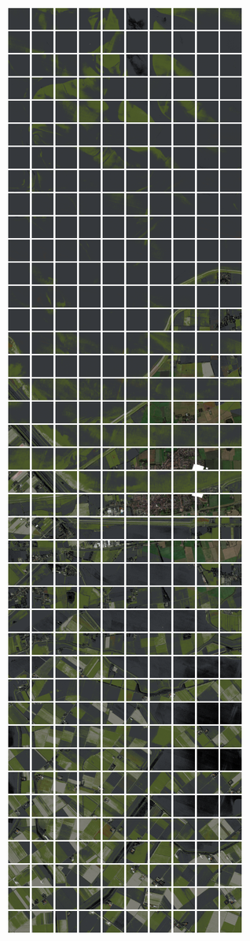 <html>
<div>
<img src="https://github.com/HakkaTjakka/NL_TILE_MAP/blob/main/18/622/-1066/r.6220.-10660.png" height="44" width="44">
<img src="https://github.com/HakkaTjakka/NL_TILE_MAP/blob/main/18/622/-1066/r.6221.-10660.png" height="44" width="44">
<img src="https://github.com/HakkaTjakka/NL_TILE_MAP/blob/main/18/622/-1066/r.6222.-10660.png" height="44" width="44">
<img src="https://github.com/HakkaTjakka/NL_TILE_MAP/blob/main/18/622/-1066/r.6223.-10660.png" height="44" width="44">
<img src="https://github.com/HakkaTjakka/NL_TILE_MAP/blob/main/18/622/-1066/r.6224.-10660.png" height="44" width="44">
<img src="https://github.com/HakkaTjakka/NL_TILE_MAP/blob/main/18/622/-1066/r.6225.-10660.png" height="44" width="44">
<img src="https://github.com/HakkaTjakka/NL_TILE_MAP/blob/main/18/622/-1066/r.6226.-10660.png" height="44" width="44">
<img src="https://github.com/HakkaTjakka/NL_TILE_MAP/blob/main/18/622/-1066/r.6227.-10660.png" height="44" width="44">
<img src="https://github.com/HakkaTjakka/NL_TILE_MAP/blob/main/18/622/-1066/r.6228.-10660.png" height="44" width="44">
<img src="https://github.com/HakkaTjakka/NL_TILE_MAP/blob/main/18/622/-1066/r.6229.-10660.png" height="44" width="44">
<img src="https://github.com/HakkaTjakka/NL_TILE_MAP/blob/main/18/623/-1066/r.6230.-10660.png" height="44" width="44">
<img src="https://github.com/HakkaTjakka/NL_TILE_MAP/blob/main/18/623/-1066/r.6231.-10660.png" height="44" width="44">
<img src="https://github.com/HakkaTjakka/NL_TILE_MAP/blob/main/18/623/-1066/r.6232.-10660.png" height="44" width="44">
<img src="https://github.com/HakkaTjakka/NL_TILE_MAP/blob/main/18/623/-1066/r.6233.-10660.png" height="44" width="44">
<img src="https://github.com/HakkaTjakka/NL_TILE_MAP/blob/main/18/623/-1066/r.6234.-10660.png" height="44" width="44">
<img src="https://github.com/HakkaTjakka/NL_TILE_MAP/blob/main/18/623/-1066/r.6235.-10660.png" height="44" width="44">
<img src="https://github.com/HakkaTjakka/NL_TILE_MAP/blob/main/18/623/-1066/r.6236.-10660.png" height="44" width="44">
<img src="https://github.com/HakkaTjakka/NL_TILE_MAP/blob/main/18/623/-1066/r.6237.-10660.png" height="44" width="44">
<img src="https://github.com/HakkaTjakka/NL_TILE_MAP/blob/main/18/623/-1066/r.6238.-10660.png" height="44" width="44">
<img src="https://github.com/HakkaTjakka/NL_TILE_MAP/blob/main/18/623/-1066/r.6239.-10660.png" height="44" width="44">
<br>
<img src="https://github.com/HakkaTjakka/NL_TILE_MAP/blob/main/18/622/-1066/r.6220.-10659.png" height="44" width="44">
<img src="https://github.com/HakkaTjakka/NL_TILE_MAP/blob/main/18/622/-1066/r.6221.-10659.png" height="44" width="44">
<img src="https://github.com/HakkaTjakka/NL_TILE_MAP/blob/main/18/622/-1066/r.6222.-10659.png" height="44" width="44">
<img src="https://github.com/HakkaTjakka/NL_TILE_MAP/blob/main/18/622/-1066/r.6223.-10659.png" height="44" width="44">
<img src="https://github.com/HakkaTjakka/NL_TILE_MAP/blob/main/18/622/-1066/r.6224.-10659.png" height="44" width="44">
<img src="https://github.com/HakkaTjakka/NL_TILE_MAP/blob/main/18/622/-1066/r.6225.-10659.png" height="44" width="44">
<img src="https://github.com/HakkaTjakka/NL_TILE_MAP/blob/main/18/622/-1066/r.6226.-10659.png" height="44" width="44">
<img src="https://github.com/HakkaTjakka/NL_TILE_MAP/blob/main/18/622/-1066/r.6227.-10659.png" height="44" width="44">
<img src="https://github.com/HakkaTjakka/NL_TILE_MAP/blob/main/18/622/-1066/r.6228.-10659.png" height="44" width="44">
<img src="https://github.com/HakkaTjakka/NL_TILE_MAP/blob/main/18/622/-1066/r.6229.-10659.png" height="44" width="44">
<img src="https://github.com/HakkaTjakka/NL_TILE_MAP/blob/main/18/623/-1066/r.6230.-10659.png" height="44" width="44">
<img src="https://github.com/HakkaTjakka/NL_TILE_MAP/blob/main/18/623/-1066/r.6231.-10659.png" height="44" width="44">
<img src="https://github.com/HakkaTjakka/NL_TILE_MAP/blob/main/18/623/-1066/r.6232.-10659.png" height="44" width="44">
<img src="https://github.com/HakkaTjakka/NL_TILE_MAP/blob/main/18/623/-1066/r.6233.-10659.png" height="44" width="44">
<img src="https://github.com/HakkaTjakka/NL_TILE_MAP/blob/main/18/623/-1066/r.6234.-10659.png" height="44" width="44">
<img src="https://github.com/HakkaTjakka/NL_TILE_MAP/blob/main/18/623/-1066/r.6235.-10659.png" height="44" width="44">
<img src="https://github.com/HakkaTjakka/NL_TILE_MAP/blob/main/18/623/-1066/r.6236.-10659.png" height="44" width="44">
<img src="https://github.com/HakkaTjakka/NL_TILE_MAP/blob/main/18/623/-1066/r.6237.-10659.png" height="44" width="44">
<img src="https://github.com/HakkaTjakka/NL_TILE_MAP/blob/main/18/623/-1066/r.6238.-10659.png" height="44" width="44">
<img src="https://github.com/HakkaTjakka/NL_TILE_MAP/blob/main/18/623/-1066/r.6239.-10659.png" height="44" width="44">
<br>
<img src="https://github.com/HakkaTjakka/NL_TILE_MAP/blob/main/18/622/-1066/r.6220.-10658.png" height="44" width="44">
<img src="https://github.com/HakkaTjakka/NL_TILE_MAP/blob/main/18/622/-1066/r.6221.-10658.png" height="44" width="44">
<img src="https://github.com/HakkaTjakka/NL_TILE_MAP/blob/main/18/622/-1066/r.6222.-10658.png" height="44" width="44">
<img src="https://github.com/HakkaTjakka/NL_TILE_MAP/blob/main/18/622/-1066/r.6223.-10658.png" height="44" width="44">
<img src="https://github.com/HakkaTjakka/NL_TILE_MAP/blob/main/18/622/-1066/r.6224.-10658.png" height="44" width="44">
<img src="https://github.com/HakkaTjakka/NL_TILE_MAP/blob/main/18/622/-1066/r.6225.-10658.png" height="44" width="44">
<img src="https://github.com/HakkaTjakka/NL_TILE_MAP/blob/main/18/622/-1066/r.6226.-10658.png" height="44" width="44">
<img src="https://github.com/HakkaTjakka/NL_TILE_MAP/blob/main/18/622/-1066/r.6227.-10658.png" height="44" width="44">
<img src="https://github.com/HakkaTjakka/NL_TILE_MAP/blob/main/18/622/-1066/r.6228.-10658.png" height="44" width="44">
<img src="https://github.com/HakkaTjakka/NL_TILE_MAP/blob/main/18/622/-1066/r.6229.-10658.png" height="44" width="44">
<img src="https://github.com/HakkaTjakka/NL_TILE_MAP/blob/main/18/623/-1066/r.6230.-10658.png" height="44" width="44">
<img src="https://github.com/HakkaTjakka/NL_TILE_MAP/blob/main/18/623/-1066/r.6231.-10658.png" height="44" width="44">
<img src="https://github.com/HakkaTjakka/NL_TILE_MAP/blob/main/18/623/-1066/r.6232.-10658.png" height="44" width="44">
<img src="https://github.com/HakkaTjakka/NL_TILE_MAP/blob/main/18/623/-1066/r.6233.-10658.png" height="44" width="44">
<img src="https://github.com/HakkaTjakka/NL_TILE_MAP/blob/main/18/623/-1066/r.6234.-10658.png" height="44" width="44">
<img src="https://github.com/HakkaTjakka/NL_TILE_MAP/blob/main/18/623/-1066/r.6235.-10658.png" height="44" width="44">
<img src="https://github.com/HakkaTjakka/NL_TILE_MAP/blob/main/18/623/-1066/r.6236.-10658.png" height="44" width="44">
<img src="https://github.com/HakkaTjakka/NL_TILE_MAP/blob/main/18/623/-1066/r.6237.-10658.png" height="44" width="44">
<img src="https://github.com/HakkaTjakka/NL_TILE_MAP/blob/main/18/623/-1066/r.6238.-10658.png" height="44" width="44">
<img src="https://github.com/HakkaTjakka/NL_TILE_MAP/blob/main/18/623/-1066/r.6239.-10658.png" height="44" width="44">
<br>
<img src="https://github.com/HakkaTjakka/NL_TILE_MAP/blob/main/18/622/-1066/r.6220.-10657.png" height="44" width="44">
<img src="https://github.com/HakkaTjakka/NL_TILE_MAP/blob/main/18/622/-1066/r.6221.-10657.png" height="44" width="44">
<img src="https://github.com/HakkaTjakka/NL_TILE_MAP/blob/main/18/622/-1066/r.6222.-10657.png" height="44" width="44">
<img src="https://github.com/HakkaTjakka/NL_TILE_MAP/blob/main/18/622/-1066/r.6223.-10657.png" height="44" width="44">
<img src="https://github.com/HakkaTjakka/NL_TILE_MAP/blob/main/18/622/-1066/r.6224.-10657.png" height="44" width="44">
<img src="https://github.com/HakkaTjakka/NL_TILE_MAP/blob/main/18/622/-1066/r.6225.-10657.png" height="44" width="44">
<img src="https://github.com/HakkaTjakka/NL_TILE_MAP/blob/main/18/622/-1066/r.6226.-10657.png" height="44" width="44">
<img src="https://github.com/HakkaTjakka/NL_TILE_MAP/blob/main/18/622/-1066/r.6227.-10657.png" height="44" width="44">
<img src="https://github.com/HakkaTjakka/NL_TILE_MAP/blob/main/18/622/-1066/r.6228.-10657.png" height="44" width="44">
<img src="https://github.com/HakkaTjakka/NL_TILE_MAP/blob/main/18/622/-1066/r.6229.-10657.png" height="44" width="44">
<img src="https://github.com/HakkaTjakka/NL_TILE_MAP/blob/main/18/623/-1066/r.6230.-10657.png" height="44" width="44">
<img src="https://github.com/HakkaTjakka/NL_TILE_MAP/blob/main/18/623/-1066/r.6231.-10657.png" height="44" width="44">
<img src="https://github.com/HakkaTjakka/NL_TILE_MAP/blob/main/18/623/-1066/r.6232.-10657.png" height="44" width="44">
<img src="https://github.com/HakkaTjakka/NL_TILE_MAP/blob/main/18/623/-1066/r.6233.-10657.png" height="44" width="44">
<img src="https://github.com/HakkaTjakka/NL_TILE_MAP/blob/main/18/623/-1066/r.6234.-10657.png" height="44" width="44">
<img src="https://github.com/HakkaTjakka/NL_TILE_MAP/blob/main/18/623/-1066/r.6235.-10657.png" height="44" width="44">
<img src="https://github.com/HakkaTjakka/NL_TILE_MAP/blob/main/18/623/-1066/r.6236.-10657.png" height="44" width="44">
<img src="https://github.com/HakkaTjakka/NL_TILE_MAP/blob/main/18/623/-1066/r.6237.-10657.png" height="44" width="44">
<img src="https://github.com/HakkaTjakka/NL_TILE_MAP/blob/main/18/623/-1066/r.6238.-10657.png" height="44" width="44">
<img src="https://github.com/HakkaTjakka/NL_TILE_MAP/blob/main/18/623/-1066/r.6239.-10657.png" height="44" width="44">
<br>
<img src="https://github.com/HakkaTjakka/NL_TILE_MAP/blob/main/18/622/-1066/r.6220.-10656.png" height="44" width="44">
<img src="https://github.com/HakkaTjakka/NL_TILE_MAP/blob/main/18/622/-1066/r.6221.-10656.png" height="44" width="44">
<img src="https://github.com/HakkaTjakka/NL_TILE_MAP/blob/main/18/622/-1066/r.6222.-10656.png" height="44" width="44">
<img src="https://github.com/HakkaTjakka/NL_TILE_MAP/blob/main/18/622/-1066/r.6223.-10656.png" height="44" width="44">
<img src="https://github.com/HakkaTjakka/NL_TILE_MAP/blob/main/18/622/-1066/r.6224.-10656.png" height="44" width="44">
<img src="https://github.com/HakkaTjakka/NL_TILE_MAP/blob/main/18/622/-1066/r.6225.-10656.png" height="44" width="44">
<img src="https://github.com/HakkaTjakka/NL_TILE_MAP/blob/main/18/622/-1066/r.6226.-10656.png" height="44" width="44">
<img src="https://github.com/HakkaTjakka/NL_TILE_MAP/blob/main/18/622/-1066/r.6227.-10656.png" height="44" width="44">
<img src="https://github.com/HakkaTjakka/NL_TILE_MAP/blob/main/18/622/-1066/r.6228.-10656.png" height="44" width="44">
<img src="https://github.com/HakkaTjakka/NL_TILE_MAP/blob/main/18/622/-1066/r.6229.-10656.png" height="44" width="44">
<img src="https://github.com/HakkaTjakka/NL_TILE_MAP/blob/main/18/623/-1066/r.6230.-10656.png" height="44" width="44">
<img src="https://github.com/HakkaTjakka/NL_TILE_MAP/blob/main/18/623/-1066/r.6231.-10656.png" height="44" width="44">
<img src="https://github.com/HakkaTjakka/NL_TILE_MAP/blob/main/18/623/-1066/r.6232.-10656.png" height="44" width="44">
<img src="https://github.com/HakkaTjakka/NL_TILE_MAP/blob/main/18/623/-1066/r.6233.-10656.png" height="44" width="44">
<img src="https://github.com/HakkaTjakka/NL_TILE_MAP/blob/main/18/623/-1066/r.6234.-10656.png" height="44" width="44">
<img src="https://github.com/HakkaTjakka/NL_TILE_MAP/blob/main/18/623/-1066/r.6235.-10656.png" height="44" width="44">
<img src="https://github.com/HakkaTjakka/NL_TILE_MAP/blob/main/18/623/-1066/r.6236.-10656.png" height="44" width="44">
<img src="https://github.com/HakkaTjakka/NL_TILE_MAP/blob/main/18/623/-1066/r.6237.-10656.png" height="44" width="44">
<img src="https://github.com/HakkaTjakka/NL_TILE_MAP/blob/main/18/623/-1066/r.6238.-10656.png" height="44" width="44">
<img src="https://github.com/HakkaTjakka/NL_TILE_MAP/blob/main/18/623/-1066/r.6239.-10656.png" height="44" width="44">
<br>
<img src="https://github.com/HakkaTjakka/NL_TILE_MAP/blob/main/18/622/-1066/r.6220.-10655.png" height="44" width="44">
<img src="https://github.com/HakkaTjakka/NL_TILE_MAP/blob/main/18/622/-1066/r.6221.-10655.png" height="44" width="44">
<img src="https://github.com/HakkaTjakka/NL_TILE_MAP/blob/main/18/622/-1066/r.6222.-10655.png" height="44" width="44">
<img src="https://github.com/HakkaTjakka/NL_TILE_MAP/blob/main/18/622/-1066/r.6223.-10655.png" height="44" width="44">
<img src="https://github.com/HakkaTjakka/NL_TILE_MAP/blob/main/18/622/-1066/r.6224.-10655.png" height="44" width="44">
<img src="https://github.com/HakkaTjakka/NL_TILE_MAP/blob/main/18/622/-1066/r.6225.-10655.png" height="44" width="44">
<img src="https://github.com/HakkaTjakka/NL_TILE_MAP/blob/main/18/622/-1066/r.6226.-10655.png" height="44" width="44">
<img src="https://github.com/HakkaTjakka/NL_TILE_MAP/blob/main/18/622/-1066/r.6227.-10655.png" height="44" width="44">
<img src="https://github.com/HakkaTjakka/NL_TILE_MAP/blob/main/18/622/-1066/r.6228.-10655.png" height="44" width="44">
<img src="https://github.com/HakkaTjakka/NL_TILE_MAP/blob/main/18/622/-1066/r.6229.-10655.png" height="44" width="44">
<img src="https://github.com/HakkaTjakka/NL_TILE_MAP/blob/main/18/623/-1066/r.6230.-10655.png" height="44" width="44">
<img src="https://github.com/HakkaTjakka/NL_TILE_MAP/blob/main/18/623/-1066/r.6231.-10655.png" height="44" width="44">
<img src="https://github.com/HakkaTjakka/NL_TILE_MAP/blob/main/18/623/-1066/r.6232.-10655.png" height="44" width="44">
<img src="https://github.com/HakkaTjakka/NL_TILE_MAP/blob/main/18/623/-1066/r.6233.-10655.png" height="44" width="44">
<img src="https://github.com/HakkaTjakka/NL_TILE_MAP/blob/main/18/623/-1066/r.6234.-10655.png" height="44" width="44">
<img src="https://github.com/HakkaTjakka/NL_TILE_MAP/blob/main/18/623/-1066/r.6235.-10655.png" height="44" width="44">
<img src="https://github.com/HakkaTjakka/NL_TILE_MAP/blob/main/18/623/-1066/r.6236.-10655.png" height="44" width="44">
<img src="https://github.com/HakkaTjakka/NL_TILE_MAP/blob/main/18/623/-1066/r.6237.-10655.png" height="44" width="44">
<img src="https://github.com/HakkaTjakka/NL_TILE_MAP/blob/main/18/623/-1066/r.6238.-10655.png" height="44" width="44">
<img src="https://github.com/HakkaTjakka/NL_TILE_MAP/blob/main/18/623/-1066/r.6239.-10655.png" height="44" width="44">
<br>
<img src="https://github.com/HakkaTjakka/NL_TILE_MAP/blob/main/18/622/-1066/r.6220.-10654.png" height="44" width="44">
<img src="https://github.com/HakkaTjakka/NL_TILE_MAP/blob/main/18/622/-1066/r.6221.-10654.png" height="44" width="44">
<img src="https://github.com/HakkaTjakka/NL_TILE_MAP/blob/main/18/622/-1066/r.6222.-10654.png" height="44" width="44">
<img src="https://github.com/HakkaTjakka/NL_TILE_MAP/blob/main/18/622/-1066/r.6223.-10654.png" height="44" width="44">
<img src="https://github.com/HakkaTjakka/NL_TILE_MAP/blob/main/18/622/-1066/r.6224.-10654.png" height="44" width="44">
<img src="https://github.com/HakkaTjakka/NL_TILE_MAP/blob/main/18/622/-1066/r.6225.-10654.png" height="44" width="44">
<img src="https://github.com/HakkaTjakka/NL_TILE_MAP/blob/main/18/622/-1066/r.6226.-10654.png" height="44" width="44">
<img src="https://github.com/HakkaTjakka/NL_TILE_MAP/blob/main/18/622/-1066/r.6227.-10654.png" height="44" width="44">
<img src="https://github.com/HakkaTjakka/NL_TILE_MAP/blob/main/18/622/-1066/r.6228.-10654.png" height="44" width="44">
<img src="https://github.com/HakkaTjakka/NL_TILE_MAP/blob/main/18/622/-1066/r.6229.-10654.png" height="44" width="44">
<img src="https://github.com/HakkaTjakka/NL_TILE_MAP/blob/main/18/623/-1066/r.6230.-10654.png" height="44" width="44">
<img src="https://github.com/HakkaTjakka/NL_TILE_MAP/blob/main/18/623/-1066/r.6231.-10654.png" height="44" width="44">
<img src="https://github.com/HakkaTjakka/NL_TILE_MAP/blob/main/18/623/-1066/r.6232.-10654.png" height="44" width="44">
<img src="https://github.com/HakkaTjakka/NL_TILE_MAP/blob/main/18/623/-1066/r.6233.-10654.png" height="44" width="44">
<img src="https://github.com/HakkaTjakka/NL_TILE_MAP/blob/main/18/623/-1066/r.6234.-10654.png" height="44" width="44">
<img src="https://github.com/HakkaTjakka/NL_TILE_MAP/blob/main/18/623/-1066/r.6235.-10654.png" height="44" width="44">
<img src="https://github.com/HakkaTjakka/NL_TILE_MAP/blob/main/18/623/-1066/r.6236.-10654.png" height="44" width="44">
<img src="https://github.com/HakkaTjakka/NL_TILE_MAP/blob/main/18/623/-1066/r.6237.-10654.png" height="44" width="44">
<img src="https://github.com/HakkaTjakka/NL_TILE_MAP/blob/main/18/623/-1066/r.6238.-10654.png" height="44" width="44">
<img src="https://github.com/HakkaTjakka/NL_TILE_MAP/blob/main/18/623/-1066/r.6239.-10654.png" height="44" width="44">
<br>
<img src="https://github.com/HakkaTjakka/NL_TILE_MAP/blob/main/18/622/-1066/r.6220.-10653.png" height="44" width="44">
<img src="https://github.com/HakkaTjakka/NL_TILE_MAP/blob/main/18/622/-1066/r.6221.-10653.png" height="44" width="44">
<img src="https://github.com/HakkaTjakka/NL_TILE_MAP/blob/main/18/622/-1066/r.6222.-10653.png" height="44" width="44">
<img src="https://github.com/HakkaTjakka/NL_TILE_MAP/blob/main/18/622/-1066/r.6223.-10653.png" height="44" width="44">
<img src="https://github.com/HakkaTjakka/NL_TILE_MAP/blob/main/18/622/-1066/r.6224.-10653.png" height="44" width="44">
<img src="https://github.com/HakkaTjakka/NL_TILE_MAP/blob/main/18/622/-1066/r.6225.-10653.png" height="44" width="44">
<img src="https://github.com/HakkaTjakka/NL_TILE_MAP/blob/main/18/622/-1066/r.6226.-10653.png" height="44" width="44">
<img src="https://github.com/HakkaTjakka/NL_TILE_MAP/blob/main/18/622/-1066/r.6227.-10653.png" height="44" width="44">
<img src="https://github.com/HakkaTjakka/NL_TILE_MAP/blob/main/18/622/-1066/r.6228.-10653.png" height="44" width="44">
<img src="https://github.com/HakkaTjakka/NL_TILE_MAP/blob/main/18/622/-1066/r.6229.-10653.png" height="44" width="44">
<img src="https://github.com/HakkaTjakka/NL_TILE_MAP/blob/main/18/623/-1066/r.6230.-10653.png" height="44" width="44">
<img src="https://github.com/HakkaTjakka/NL_TILE_MAP/blob/main/18/623/-1066/r.6231.-10653.png" height="44" width="44">
<img src="https://github.com/HakkaTjakka/NL_TILE_MAP/blob/main/18/623/-1066/r.6232.-10653.png" height="44" width="44">
<img src="https://github.com/HakkaTjakka/NL_TILE_MAP/blob/main/18/623/-1066/r.6233.-10653.png" height="44" width="44">
<img src="https://github.com/HakkaTjakka/NL_TILE_MAP/blob/main/18/623/-1066/r.6234.-10653.png" height="44" width="44">
<img src="https://github.com/HakkaTjakka/NL_TILE_MAP/blob/main/18/623/-1066/r.6235.-10653.png" height="44" width="44">
<img src="https://github.com/HakkaTjakka/NL_TILE_MAP/blob/main/18/623/-1066/r.6236.-10653.png" height="44" width="44">
<img src="https://github.com/HakkaTjakka/NL_TILE_MAP/blob/main/18/623/-1066/r.6237.-10653.png" height="44" width="44">
<img src="https://github.com/HakkaTjakka/NL_TILE_MAP/blob/main/18/623/-1066/r.6238.-10653.png" height="44" width="44">
<img src="https://github.com/HakkaTjakka/NL_TILE_MAP/blob/main/18/623/-1066/r.6239.-10653.png" height="44" width="44">
<br>
<img src="https://github.com/HakkaTjakka/NL_TILE_MAP/blob/main/18/622/-1066/r.6220.-10652.png" height="44" width="44">
<img src="https://github.com/HakkaTjakka/NL_TILE_MAP/blob/main/18/622/-1066/r.6221.-10652.png" height="44" width="44">
<img src="https://github.com/HakkaTjakka/NL_TILE_MAP/blob/main/18/622/-1066/r.6222.-10652.png" height="44" width="44">
<img src="https://github.com/HakkaTjakka/NL_TILE_MAP/blob/main/18/622/-1066/r.6223.-10652.png" height="44" width="44">
<img src="https://github.com/HakkaTjakka/NL_TILE_MAP/blob/main/18/622/-1066/r.6224.-10652.png" height="44" width="44">
<img src="https://github.com/HakkaTjakka/NL_TILE_MAP/blob/main/18/622/-1066/r.6225.-10652.png" height="44" width="44">
<img src="https://github.com/HakkaTjakka/NL_TILE_MAP/blob/main/18/622/-1066/r.6226.-10652.png" height="44" width="44">
<img src="https://github.com/HakkaTjakka/NL_TILE_MAP/blob/main/18/622/-1066/r.6227.-10652.png" height="44" width="44">
<img src="https://github.com/HakkaTjakka/NL_TILE_MAP/blob/main/18/622/-1066/r.6228.-10652.png" height="44" width="44">
<img src="https://github.com/HakkaTjakka/NL_TILE_MAP/blob/main/18/622/-1066/r.6229.-10652.png" height="44" width="44">
<img src="https://github.com/HakkaTjakka/NL_TILE_MAP/blob/main/18/623/-1066/r.6230.-10652.png" height="44" width="44">
<img src="https://github.com/HakkaTjakka/NL_TILE_MAP/blob/main/18/623/-1066/r.6231.-10652.png" height="44" width="44">
<img src="https://github.com/HakkaTjakka/NL_TILE_MAP/blob/main/18/623/-1066/r.6232.-10652.png" height="44" width="44">
<img src="https://github.com/HakkaTjakka/NL_TILE_MAP/blob/main/18/623/-1066/r.6233.-10652.png" height="44" width="44">
<img src="https://github.com/HakkaTjakka/NL_TILE_MAP/blob/main/18/623/-1066/r.6234.-10652.png" height="44" width="44">
<img src="https://github.com/HakkaTjakka/NL_TILE_MAP/blob/main/18/623/-1066/r.6235.-10652.png" height="44" width="44">
<img src="https://github.com/HakkaTjakka/NL_TILE_MAP/blob/main/18/623/-1066/r.6236.-10652.png" height="44" width="44">
<img src="https://github.com/HakkaTjakka/NL_TILE_MAP/blob/main/18/623/-1066/r.6237.-10652.png" height="44" width="44">
<img src="https://github.com/HakkaTjakka/NL_TILE_MAP/blob/main/18/623/-1066/r.6238.-10652.png" height="44" width="44">
<img src="https://github.com/HakkaTjakka/NL_TILE_MAP/blob/main/18/623/-1066/r.6239.-10652.png" height="44" width="44">
<br>
<img src="https://github.com/HakkaTjakka/NL_TILE_MAP/blob/main/18/622/-1066/r.6220.-10651.png" height="44" width="44">
<img src="https://github.com/HakkaTjakka/NL_TILE_MAP/blob/main/18/622/-1066/r.6221.-10651.png" height="44" width="44">
<img src="https://github.com/HakkaTjakka/NL_TILE_MAP/blob/main/18/622/-1066/r.6222.-10651.png" height="44" width="44">
<img src="https://github.com/HakkaTjakka/NL_TILE_MAP/blob/main/18/622/-1066/r.6223.-10651.png" height="44" width="44">
<img src="https://github.com/HakkaTjakka/NL_TILE_MAP/blob/main/18/622/-1066/r.6224.-10651.png" height="44" width="44">
<img src="https://github.com/HakkaTjakka/NL_TILE_MAP/blob/main/18/622/-1066/r.6225.-10651.png" height="44" width="44">
<img src="https://github.com/HakkaTjakka/NL_TILE_MAP/blob/main/18/622/-1066/r.6226.-10651.png" height="44" width="44">
<img src="https://github.com/HakkaTjakka/NL_TILE_MAP/blob/main/18/622/-1066/r.6227.-10651.png" height="44" width="44">
<img src="https://github.com/HakkaTjakka/NL_TILE_MAP/blob/main/18/622/-1066/r.6228.-10651.png" height="44" width="44">
<img src="https://github.com/HakkaTjakka/NL_TILE_MAP/blob/main/18/622/-1066/r.6229.-10651.png" height="44" width="44">
<img src="https://github.com/HakkaTjakka/NL_TILE_MAP/blob/main/18/623/-1066/r.6230.-10651.png" height="44" width="44">
<img src="https://github.com/HakkaTjakka/NL_TILE_MAP/blob/main/18/623/-1066/r.6231.-10651.png" height="44" width="44">
<img src="https://github.com/HakkaTjakka/NL_TILE_MAP/blob/main/18/623/-1066/r.6232.-10651.png" height="44" width="44">
<img src="https://github.com/HakkaTjakka/NL_TILE_MAP/blob/main/18/623/-1066/r.6233.-10651.png" height="44" width="44">
<img src="https://github.com/HakkaTjakka/NL_TILE_MAP/blob/main/18/623/-1066/r.6234.-10651.png" height="44" width="44">
<img src="https://github.com/HakkaTjakka/NL_TILE_MAP/blob/main/18/623/-1066/r.6235.-10651.png" height="44" width="44">
<img src="https://github.com/HakkaTjakka/NL_TILE_MAP/blob/main/18/623/-1066/r.6236.-10651.png" height="44" width="44">
<img src="https://github.com/HakkaTjakka/NL_TILE_MAP/blob/main/18/623/-1066/r.6237.-10651.png" height="44" width="44">
<img src="https://github.com/HakkaTjakka/NL_TILE_MAP/blob/main/18/623/-1066/r.6238.-10651.png" height="44" width="44">
<img src="https://github.com/HakkaTjakka/NL_TILE_MAP/blob/main/18/623/-1066/r.6239.-10651.png" height="44" width="44">
<br>
<img src="https://github.com/HakkaTjakka/NL_TILE_MAP/blob/main/18/622/-1065/r.6220.-10650.png" height="44" width="44">
<img src="https://github.com/HakkaTjakka/NL_TILE_MAP/blob/main/18/622/-1065/r.6221.-10650.png" height="44" width="44">
<img src="https://github.com/HakkaTjakka/NL_TILE_MAP/blob/main/18/622/-1065/r.6222.-10650.png" height="44" width="44">
<img src="https://github.com/HakkaTjakka/NL_TILE_MAP/blob/main/18/622/-1065/r.6223.-10650.png" height="44" width="44">
<img src="https://github.com/HakkaTjakka/NL_TILE_MAP/blob/main/18/622/-1065/r.6224.-10650.png" height="44" width="44">
<img src="https://github.com/HakkaTjakka/NL_TILE_MAP/blob/main/18/622/-1065/r.6225.-10650.png" height="44" width="44">
<img src="https://github.com/HakkaTjakka/NL_TILE_MAP/blob/main/18/622/-1065/r.6226.-10650.png" height="44" width="44">
<img src="https://github.com/HakkaTjakka/NL_TILE_MAP/blob/main/18/622/-1065/r.6227.-10650.png" height="44" width="44">
<img src="https://github.com/HakkaTjakka/NL_TILE_MAP/blob/main/18/622/-1065/r.6228.-10650.png" height="44" width="44">
<img src="https://github.com/HakkaTjakka/NL_TILE_MAP/blob/main/18/622/-1065/r.6229.-10650.png" height="44" width="44">
<img src="https://github.com/HakkaTjakka/NL_TILE_MAP/blob/main/18/623/-1065/r.6230.-10650.png" height="44" width="44">
<img src="https://github.com/HakkaTjakka/NL_TILE_MAP/blob/main/18/623/-1065/r.6231.-10650.png" height="44" width="44">
<img src="https://github.com/HakkaTjakka/NL_TILE_MAP/blob/main/18/623/-1065/r.6232.-10650.png" height="44" width="44">
<img src="https://github.com/HakkaTjakka/NL_TILE_MAP/blob/main/18/623/-1065/r.6233.-10650.png" height="44" width="44">
<img src="https://github.com/HakkaTjakka/NL_TILE_MAP/blob/main/18/623/-1065/r.6234.-10650.png" height="44" width="44">
<img src="https://github.com/HakkaTjakka/NL_TILE_MAP/blob/main/18/623/-1065/r.6235.-10650.png" height="44" width="44">
<img src="https://github.com/HakkaTjakka/NL_TILE_MAP/blob/main/18/623/-1065/r.6236.-10650.png" height="44" width="44">
<img src="https://github.com/HakkaTjakka/NL_TILE_MAP/blob/main/18/623/-1065/r.6237.-10650.png" height="44" width="44">
<img src="https://github.com/HakkaTjakka/NL_TILE_MAP/blob/main/18/623/-1065/r.6238.-10650.png" height="44" width="44">
<img src="https://github.com/HakkaTjakka/NL_TILE_MAP/blob/main/18/623/-1065/r.6239.-10650.png" height="44" width="44">
<br>
<img src="https://github.com/HakkaTjakka/NL_TILE_MAP/blob/main/18/622/-1065/r.6220.-10649.png" height="44" width="44">
<img src="https://github.com/HakkaTjakka/NL_TILE_MAP/blob/main/18/622/-1065/r.6221.-10649.png" height="44" width="44">
<img src="https://github.com/HakkaTjakka/NL_TILE_MAP/blob/main/18/622/-1065/r.6222.-10649.png" height="44" width="44">
<img src="https://github.com/HakkaTjakka/NL_TILE_MAP/blob/main/18/622/-1065/r.6223.-10649.png" height="44" width="44">
<img src="https://github.com/HakkaTjakka/NL_TILE_MAP/blob/main/18/622/-1065/r.6224.-10649.png" height="44" width="44">
<img src="https://github.com/HakkaTjakka/NL_TILE_MAP/blob/main/18/622/-1065/r.6225.-10649.png" height="44" width="44">
<img src="https://github.com/HakkaTjakka/NL_TILE_MAP/blob/main/18/622/-1065/r.6226.-10649.png" height="44" width="44">
<img src="https://github.com/HakkaTjakka/NL_TILE_MAP/blob/main/18/622/-1065/r.6227.-10649.png" height="44" width="44">
<img src="https://github.com/HakkaTjakka/NL_TILE_MAP/blob/main/18/622/-1065/r.6228.-10649.png" height="44" width="44">
<img src="https://github.com/HakkaTjakka/NL_TILE_MAP/blob/main/18/622/-1065/r.6229.-10649.png" height="44" width="44">
<img src="https://github.com/HakkaTjakka/NL_TILE_MAP/blob/main/18/623/-1065/r.6230.-10649.png" height="44" width="44">
<img src="https://github.com/HakkaTjakka/NL_TILE_MAP/blob/main/18/623/-1065/r.6231.-10649.png" height="44" width="44">
<img src="https://github.com/HakkaTjakka/NL_TILE_MAP/blob/main/18/623/-1065/r.6232.-10649.png" height="44" width="44">
<img src="https://github.com/HakkaTjakka/NL_TILE_MAP/blob/main/18/623/-1065/r.6233.-10649.png" height="44" width="44">
<img src="https://github.com/HakkaTjakka/NL_TILE_MAP/blob/main/18/623/-1065/r.6234.-10649.png" height="44" width="44">
<img src="https://github.com/HakkaTjakka/NL_TILE_MAP/blob/main/18/623/-1065/r.6235.-10649.png" height="44" width="44">
<img src="https://github.com/HakkaTjakka/NL_TILE_MAP/blob/main/18/623/-1065/r.6236.-10649.png" height="44" width="44">
<img src="https://github.com/HakkaTjakka/NL_TILE_MAP/blob/main/18/623/-1065/r.6237.-10649.png" height="44" width="44">
<img src="https://github.com/HakkaTjakka/NL_TILE_MAP/blob/main/18/623/-1065/r.6238.-10649.png" height="44" width="44">
<img src="https://github.com/HakkaTjakka/NL_TILE_MAP/blob/main/18/623/-1065/r.6239.-10649.png" height="44" width="44">
<br>
<img src="https://github.com/HakkaTjakka/NL_TILE_MAP/blob/main/18/622/-1065/r.6220.-10648.png" height="44" width="44">
<img src="https://github.com/HakkaTjakka/NL_TILE_MAP/blob/main/18/622/-1065/r.6221.-10648.png" height="44" width="44">
<img src="https://github.com/HakkaTjakka/NL_TILE_MAP/blob/main/18/622/-1065/r.6222.-10648.png" height="44" width="44">
<img src="https://github.com/HakkaTjakka/NL_TILE_MAP/blob/main/18/622/-1065/r.6223.-10648.png" height="44" width="44">
<img src="https://github.com/HakkaTjakka/NL_TILE_MAP/blob/main/18/622/-1065/r.6224.-10648.png" height="44" width="44">
<img src="https://github.com/HakkaTjakka/NL_TILE_MAP/blob/main/18/622/-1065/r.6225.-10648.png" height="44" width="44">
<img src="https://github.com/HakkaTjakka/NL_TILE_MAP/blob/main/18/622/-1065/r.6226.-10648.png" height="44" width="44">
<img src="https://github.com/HakkaTjakka/NL_TILE_MAP/blob/main/18/622/-1065/r.6227.-10648.png" height="44" width="44">
<img src="https://github.com/HakkaTjakka/NL_TILE_MAP/blob/main/18/622/-1065/r.6228.-10648.png" height="44" width="44">
<img src="https://github.com/HakkaTjakka/NL_TILE_MAP/blob/main/18/622/-1065/r.6229.-10648.png" height="44" width="44">
<img src="https://github.com/HakkaTjakka/NL_TILE_MAP/blob/main/18/623/-1065/r.6230.-10648.png" height="44" width="44">
<img src="https://github.com/HakkaTjakka/NL_TILE_MAP/blob/main/18/623/-1065/r.6231.-10648.png" height="44" width="44">
<img src="https://github.com/HakkaTjakka/NL_TILE_MAP/blob/main/18/623/-1065/r.6232.-10648.png" height="44" width="44">
<img src="https://github.com/HakkaTjakka/NL_TILE_MAP/blob/main/18/623/-1065/r.6233.-10648.png" height="44" width="44">
<img src="https://github.com/HakkaTjakka/NL_TILE_MAP/blob/main/18/623/-1065/r.6234.-10648.png" height="44" width="44">
<img src="https://github.com/HakkaTjakka/NL_TILE_MAP/blob/main/18/623/-1065/r.6235.-10648.png" height="44" width="44">
<img src="https://github.com/HakkaTjakka/NL_TILE_MAP/blob/main/18/623/-1065/r.6236.-10648.png" height="44" width="44">
<img src="https://github.com/HakkaTjakka/NL_TILE_MAP/blob/main/18/623/-1065/r.6237.-10648.png" height="44" width="44">
<img src="https://github.com/HakkaTjakka/NL_TILE_MAP/blob/main/18/623/-1065/r.6238.-10648.png" height="44" width="44">
<img src="https://github.com/HakkaTjakka/NL_TILE_MAP/blob/main/18/623/-1065/r.6239.-10648.png" height="44" width="44">
<br>
<img src="https://github.com/HakkaTjakka/NL_TILE_MAP/blob/main/18/622/-1065/r.6220.-10647.png" height="44" width="44">
<img src="https://github.com/HakkaTjakka/NL_TILE_MAP/blob/main/18/622/-1065/r.6221.-10647.png" height="44" width="44">
<img src="https://github.com/HakkaTjakka/NL_TILE_MAP/blob/main/18/622/-1065/r.6222.-10647.png" height="44" width="44">
<img src="https://github.com/HakkaTjakka/NL_TILE_MAP/blob/main/18/622/-1065/r.6223.-10647.png" height="44" width="44">
<img src="https://github.com/HakkaTjakka/NL_TILE_MAP/blob/main/18/622/-1065/r.6224.-10647.png" height="44" width="44">
<img src="https://github.com/HakkaTjakka/NL_TILE_MAP/blob/main/18/622/-1065/r.6225.-10647.png" height="44" width="44">
<img src="https://github.com/HakkaTjakka/NL_TILE_MAP/blob/main/18/622/-1065/r.6226.-10647.png" height="44" width="44">
<img src="https://github.com/HakkaTjakka/NL_TILE_MAP/blob/main/18/622/-1065/r.6227.-10647.png" height="44" width="44">
<img src="https://github.com/HakkaTjakka/NL_TILE_MAP/blob/main/18/622/-1065/r.6228.-10647.png" height="44" width="44">
<img src="https://github.com/HakkaTjakka/NL_TILE_MAP/blob/main/18/622/-1065/r.6229.-10647.png" height="44" width="44">
<img src="https://github.com/HakkaTjakka/NL_TILE_MAP/blob/main/18/623/-1065/r.6230.-10647.png" height="44" width="44">
<img src="https://github.com/HakkaTjakka/NL_TILE_MAP/blob/main/18/623/-1065/r.6231.-10647.png" height="44" width="44">
<img src="https://github.com/HakkaTjakka/NL_TILE_MAP/blob/main/18/623/-1065/r.6232.-10647.png" height="44" width="44">
<img src="https://github.com/HakkaTjakka/NL_TILE_MAP/blob/main/18/623/-1065/r.6233.-10647.png" height="44" width="44">
<img src="https://github.com/HakkaTjakka/NL_TILE_MAP/blob/main/18/623/-1065/r.6234.-10647.png" height="44" width="44">
<img src="https://github.com/HakkaTjakka/NL_TILE_MAP/blob/main/18/623/-1065/r.6235.-10647.png" height="44" width="44">
<img src="https://github.com/HakkaTjakka/NL_TILE_MAP/blob/main/18/623/-1065/r.6236.-10647.png" height="44" width="44">
<img src="https://github.com/HakkaTjakka/NL_TILE_MAP/blob/main/18/623/-1065/r.6237.-10647.png" height="44" width="44">
<img src="https://github.com/HakkaTjakka/NL_TILE_MAP/blob/main/18/623/-1065/r.6238.-10647.png" height="44" width="44">
<img src="https://github.com/HakkaTjakka/NL_TILE_MAP/blob/main/18/623/-1065/r.6239.-10647.png" height="44" width="44">
<br>
<img src="https://github.com/HakkaTjakka/NL_TILE_MAP/blob/main/18/622/-1065/r.6220.-10646.png" height="44" width="44">
<img src="https://github.com/HakkaTjakka/NL_TILE_MAP/blob/main/18/622/-1065/r.6221.-10646.png" height="44" width="44">
<img src="https://github.com/HakkaTjakka/NL_TILE_MAP/blob/main/18/622/-1065/r.6222.-10646.png" height="44" width="44">
<img src="https://github.com/HakkaTjakka/NL_TILE_MAP/blob/main/18/622/-1065/r.6223.-10646.png" height="44" width="44">
<img src="https://github.com/HakkaTjakka/NL_TILE_MAP/blob/main/18/622/-1065/r.6224.-10646.png" height="44" width="44">
<img src="https://github.com/HakkaTjakka/NL_TILE_MAP/blob/main/18/622/-1065/r.6225.-10646.png" height="44" width="44">
<img src="https://github.com/HakkaTjakka/NL_TILE_MAP/blob/main/18/622/-1065/r.6226.-10646.png" height="44" width="44">
<img src="https://github.com/HakkaTjakka/NL_TILE_MAP/blob/main/18/622/-1065/r.6227.-10646.png" height="44" width="44">
<img src="https://github.com/HakkaTjakka/NL_TILE_MAP/blob/main/18/622/-1065/r.6228.-10646.png" height="44" width="44">
<img src="https://github.com/HakkaTjakka/NL_TILE_MAP/blob/main/18/622/-1065/r.6229.-10646.png" height="44" width="44">
<img src="https://github.com/HakkaTjakka/NL_TILE_MAP/blob/main/18/623/-1065/r.6230.-10646.png" height="44" width="44">
<img src="https://github.com/HakkaTjakka/NL_TILE_MAP/blob/main/18/623/-1065/r.6231.-10646.png" height="44" width="44">
<img src="https://github.com/HakkaTjakka/NL_TILE_MAP/blob/main/18/623/-1065/r.6232.-10646.png" height="44" width="44">
<img src="https://github.com/HakkaTjakka/NL_TILE_MAP/blob/main/18/623/-1065/r.6233.-10646.png" height="44" width="44">
<img src="https://github.com/HakkaTjakka/NL_TILE_MAP/blob/main/18/623/-1065/r.6234.-10646.png" height="44" width="44">
<img src="https://github.com/HakkaTjakka/NL_TILE_MAP/blob/main/18/623/-1065/r.6235.-10646.png" height="44" width="44">
<img src="https://github.com/HakkaTjakka/NL_TILE_MAP/blob/main/18/623/-1065/r.6236.-10646.png" height="44" width="44">
<img src="https://github.com/HakkaTjakka/NL_TILE_MAP/blob/main/18/623/-1065/r.6237.-10646.png" height="44" width="44">
<img src="https://github.com/HakkaTjakka/NL_TILE_MAP/blob/main/18/623/-1065/r.6238.-10646.png" height="44" width="44">
<img src="https://github.com/HakkaTjakka/NL_TILE_MAP/blob/main/18/623/-1065/r.6239.-10646.png" height="44" width="44">
<br>
<img src="https://github.com/HakkaTjakka/NL_TILE_MAP/blob/main/18/622/-1065/r.6220.-10645.png" height="44" width="44">
<img src="https://github.com/HakkaTjakka/NL_TILE_MAP/blob/main/18/622/-1065/r.6221.-10645.png" height="44" width="44">
<img src="https://github.com/HakkaTjakka/NL_TILE_MAP/blob/main/18/622/-1065/r.6222.-10645.png" height="44" width="44">
<img src="https://github.com/HakkaTjakka/NL_TILE_MAP/blob/main/18/622/-1065/r.6223.-10645.png" height="44" width="44">
<img src="https://github.com/HakkaTjakka/NL_TILE_MAP/blob/main/18/622/-1065/r.6224.-10645.png" height="44" width="44">
<img src="https://github.com/HakkaTjakka/NL_TILE_MAP/blob/main/18/622/-1065/r.6225.-10645.png" height="44" width="44">
<img src="https://github.com/HakkaTjakka/NL_TILE_MAP/blob/main/18/622/-1065/r.6226.-10645.png" height="44" width="44">
<img src="https://github.com/HakkaTjakka/NL_TILE_MAP/blob/main/18/622/-1065/r.6227.-10645.png" height="44" width="44">
<img src="https://github.com/HakkaTjakka/NL_TILE_MAP/blob/main/18/622/-1065/r.6228.-10645.png" height="44" width="44">
<img src="https://github.com/HakkaTjakka/NL_TILE_MAP/blob/main/18/622/-1065/r.6229.-10645.png" height="44" width="44">
<img src="https://github.com/HakkaTjakka/NL_TILE_MAP/blob/main/18/623/-1065/r.6230.-10645.png" height="44" width="44">
<img src="https://github.com/HakkaTjakka/NL_TILE_MAP/blob/main/18/623/-1065/r.6231.-10645.png" height="44" width="44">
<img src="https://github.com/HakkaTjakka/NL_TILE_MAP/blob/main/18/623/-1065/r.6232.-10645.png" height="44" width="44">
<img src="https://github.com/HakkaTjakka/NL_TILE_MAP/blob/main/18/623/-1065/r.6233.-10645.png" height="44" width="44">
<img src="https://github.com/HakkaTjakka/NL_TILE_MAP/blob/main/18/623/-1065/r.6234.-10645.png" height="44" width="44">
<img src="https://github.com/HakkaTjakka/NL_TILE_MAP/blob/main/18/623/-1065/r.6235.-10645.png" height="44" width="44">
<img src="https://github.com/HakkaTjakka/NL_TILE_MAP/blob/main/18/623/-1065/r.6236.-10645.png" height="44" width="44">
<img src="https://github.com/HakkaTjakka/NL_TILE_MAP/blob/main/18/623/-1065/r.6237.-10645.png" height="44" width="44">
<img src="https://github.com/HakkaTjakka/NL_TILE_MAP/blob/main/18/623/-1065/r.6238.-10645.png" height="44" width="44">
<img src="https://github.com/HakkaTjakka/NL_TILE_MAP/blob/main/18/623/-1065/r.6239.-10645.png" height="44" width="44">
<br>
<img src="https://github.com/HakkaTjakka/NL_TILE_MAP/blob/main/18/622/-1065/r.6220.-10644.png" height="44" width="44">
<img src="https://github.com/HakkaTjakka/NL_TILE_MAP/blob/main/18/622/-1065/r.6221.-10644.png" height="44" width="44">
<img src="https://github.com/HakkaTjakka/NL_TILE_MAP/blob/main/18/622/-1065/r.6222.-10644.png" height="44" width="44">
<img src="https://github.com/HakkaTjakka/NL_TILE_MAP/blob/main/18/622/-1065/r.6223.-10644.png" height="44" width="44">
<img src="https://github.com/HakkaTjakka/NL_TILE_MAP/blob/main/18/622/-1065/r.6224.-10644.png" height="44" width="44">
<img src="https://github.com/HakkaTjakka/NL_TILE_MAP/blob/main/18/622/-1065/r.6225.-10644.png" height="44" width="44">
<img src="https://github.com/HakkaTjakka/NL_TILE_MAP/blob/main/18/622/-1065/r.6226.-10644.png" height="44" width="44">
<img src="https://github.com/HakkaTjakka/NL_TILE_MAP/blob/main/18/622/-1065/r.6227.-10644.png" height="44" width="44">
<img src="https://github.com/HakkaTjakka/NL_TILE_MAP/blob/main/18/622/-1065/r.6228.-10644.png" height="44" width="44">
<img src="https://github.com/HakkaTjakka/NL_TILE_MAP/blob/main/18/622/-1065/r.6229.-10644.png" height="44" width="44">
<img src="https://github.com/HakkaTjakka/NL_TILE_MAP/blob/main/18/623/-1065/r.6230.-10644.png" height="44" width="44">
<img src="https://github.com/HakkaTjakka/NL_TILE_MAP/blob/main/18/623/-1065/r.6231.-10644.png" height="44" width="44">
<img src="https://github.com/HakkaTjakka/NL_TILE_MAP/blob/main/18/623/-1065/r.6232.-10644.png" height="44" width="44">
<img src="https://github.com/HakkaTjakka/NL_TILE_MAP/blob/main/18/623/-1065/r.6233.-10644.png" height="44" width="44">
<img src="https://github.com/HakkaTjakka/NL_TILE_MAP/blob/main/18/623/-1065/r.6234.-10644.png" height="44" width="44">
<img src="https://github.com/HakkaTjakka/NL_TILE_MAP/blob/main/18/623/-1065/r.6235.-10644.png" height="44" width="44">
<img src="https://github.com/HakkaTjakka/NL_TILE_MAP/blob/main/18/623/-1065/r.6236.-10644.png" height="44" width="44">
<img src="https://github.com/HakkaTjakka/NL_TILE_MAP/blob/main/18/623/-1065/r.6237.-10644.png" height="44" width="44">
<img src="https://github.com/HakkaTjakka/NL_TILE_MAP/blob/main/18/623/-1065/r.6238.-10644.png" height="44" width="44">
<img src="https://github.com/HakkaTjakka/NL_TILE_MAP/blob/main/18/623/-1065/r.6239.-10644.png" height="44" width="44">
<br>
<img src="https://github.com/HakkaTjakka/NL_TILE_MAP/blob/main/18/622/-1065/r.6220.-10643.png" height="44" width="44">
<img src="https://github.com/HakkaTjakka/NL_TILE_MAP/blob/main/18/622/-1065/r.6221.-10643.png" height="44" width="44">
<img src="https://github.com/HakkaTjakka/NL_TILE_MAP/blob/main/18/622/-1065/r.6222.-10643.png" height="44" width="44">
<img src="https://github.com/HakkaTjakka/NL_TILE_MAP/blob/main/18/622/-1065/r.6223.-10643.png" height="44" width="44">
<img src="https://github.com/HakkaTjakka/NL_TILE_MAP/blob/main/18/622/-1065/r.6224.-10643.png" height="44" width="44">
<img src="https://github.com/HakkaTjakka/NL_TILE_MAP/blob/main/18/622/-1065/r.6225.-10643.png" height="44" width="44">
<img src="https://github.com/HakkaTjakka/NL_TILE_MAP/blob/main/18/622/-1065/r.6226.-10643.png" height="44" width="44">
<img src="https://github.com/HakkaTjakka/NL_TILE_MAP/blob/main/18/622/-1065/r.6227.-10643.png" height="44" width="44">
<img src="https://github.com/HakkaTjakka/NL_TILE_MAP/blob/main/18/622/-1065/r.6228.-10643.png" height="44" width="44">
<img src="https://github.com/HakkaTjakka/NL_TILE_MAP/blob/main/18/622/-1065/r.6229.-10643.png" height="44" width="44">
<img src="https://github.com/HakkaTjakka/NL_TILE_MAP/blob/main/18/623/-1065/r.6230.-10643.png" height="44" width="44">
<img src="https://github.com/HakkaTjakka/NL_TILE_MAP/blob/main/18/623/-1065/r.6231.-10643.png" height="44" width="44">
<img src="https://github.com/HakkaTjakka/NL_TILE_MAP/blob/main/18/623/-1065/r.6232.-10643.png" height="44" width="44">
<img src="https://github.com/HakkaTjakka/NL_TILE_MAP/blob/main/18/623/-1065/r.6233.-10643.png" height="44" width="44">
<img src="https://github.com/HakkaTjakka/NL_TILE_MAP/blob/main/18/623/-1065/r.6234.-10643.png" height="44" width="44">
<img src="https://github.com/HakkaTjakka/NL_TILE_MAP/blob/main/18/623/-1065/r.6235.-10643.png" height="44" width="44">
<img src="https://github.com/HakkaTjakka/NL_TILE_MAP/blob/main/18/623/-1065/r.6236.-10643.png" height="44" width="44">
<img src="https://github.com/HakkaTjakka/NL_TILE_MAP/blob/main/18/623/-1065/r.6237.-10643.png" height="44" width="44">
<img src="https://github.com/HakkaTjakka/NL_TILE_MAP/blob/main/18/623/-1065/r.6238.-10643.png" height="44" width="44">
<img src="https://github.com/HakkaTjakka/NL_TILE_MAP/blob/main/18/623/-1065/r.6239.-10643.png" height="44" width="44">
<br>
<img src="https://github.com/HakkaTjakka/NL_TILE_MAP/blob/main/18/622/-1065/r.6220.-10642.png" height="44" width="44">
<img src="https://github.com/HakkaTjakka/NL_TILE_MAP/blob/main/18/622/-1065/r.6221.-10642.png" height="44" width="44">
<img src="https://github.com/HakkaTjakka/NL_TILE_MAP/blob/main/18/622/-1065/r.6222.-10642.png" height="44" width="44">
<img src="https://github.com/HakkaTjakka/NL_TILE_MAP/blob/main/18/622/-1065/r.6223.-10642.png" height="44" width="44">
<img src="https://github.com/HakkaTjakka/NL_TILE_MAP/blob/main/18/622/-1065/r.6224.-10642.png" height="44" width="44">
<img src="https://github.com/HakkaTjakka/NL_TILE_MAP/blob/main/18/622/-1065/r.6225.-10642.png" height="44" width="44">
<img src="https://github.com/HakkaTjakka/NL_TILE_MAP/blob/main/18/622/-1065/r.6226.-10642.png" height="44" width="44">
<img src="https://github.com/HakkaTjakka/NL_TILE_MAP/blob/main/18/622/-1065/r.6227.-10642.png" height="44" width="44">
<img src="https://github.com/HakkaTjakka/NL_TILE_MAP/blob/main/18/622/-1065/r.6228.-10642.png" height="44" width="44">
<img src="https://github.com/HakkaTjakka/NL_TILE_MAP/blob/main/18/622/-1065/r.6229.-10642.png" height="44" width="44">
<img src="https://github.com/HakkaTjakka/NL_TILE_MAP/blob/main/18/623/-1065/r.6230.-10642.png" height="44" width="44">
<img src="https://github.com/HakkaTjakka/NL_TILE_MAP/blob/main/18/623/-1065/r.6231.-10642.png" height="44" width="44">
<img src="https://github.com/HakkaTjakka/NL_TILE_MAP/blob/main/18/623/-1065/r.6232.-10642.png" height="44" width="44">
<img src="https://github.com/HakkaTjakka/NL_TILE_MAP/blob/main/18/623/-1065/r.6233.-10642.png" height="44" width="44">
<img src="https://github.com/HakkaTjakka/NL_TILE_MAP/blob/main/18/623/-1065/r.6234.-10642.png" height="44" width="44">
<img src="https://github.com/HakkaTjakka/NL_TILE_MAP/blob/main/18/623/-1065/r.6235.-10642.png" height="44" width="44">
<img src="https://github.com/HakkaTjakka/NL_TILE_MAP/blob/main/18/623/-1065/r.6236.-10642.png" height="44" width="44">
<img src="https://github.com/HakkaTjakka/NL_TILE_MAP/blob/main/18/623/-1065/r.6237.-10642.png" height="44" width="44">
<img src="https://github.com/HakkaTjakka/NL_TILE_MAP/blob/main/18/623/-1065/r.6238.-10642.png" height="44" width="44">
<img src="https://github.com/HakkaTjakka/NL_TILE_MAP/blob/main/18/623/-1065/r.6239.-10642.png" height="44" width="44">
<br>
<img src="https://github.com/HakkaTjakka/NL_TILE_MAP/blob/main/18/622/-1065/r.6220.-10641.png" height="44" width="44">
<img src="https://github.com/HakkaTjakka/NL_TILE_MAP/blob/main/18/622/-1065/r.6221.-10641.png" height="44" width="44">
<img src="https://github.com/HakkaTjakka/NL_TILE_MAP/blob/main/18/622/-1065/r.6222.-10641.png" height="44" width="44">
<img src="https://github.com/HakkaTjakka/NL_TILE_MAP/blob/main/18/622/-1065/r.6223.-10641.png" height="44" width="44">
<img src="https://github.com/HakkaTjakka/NL_TILE_MAP/blob/main/18/622/-1065/r.6224.-10641.png" height="44" width="44">
<img src="https://github.com/HakkaTjakka/NL_TILE_MAP/blob/main/18/622/-1065/r.6225.-10641.png" height="44" width="44">
<img src="https://github.com/HakkaTjakka/NL_TILE_MAP/blob/main/18/622/-1065/r.6226.-10641.png" height="44" width="44">
<img src="https://github.com/HakkaTjakka/NL_TILE_MAP/blob/main/18/622/-1065/r.6227.-10641.png" height="44" width="44">
<img src="https://github.com/HakkaTjakka/NL_TILE_MAP/blob/main/18/622/-1065/r.6228.-10641.png" height="44" width="44">
<img src="https://github.com/HakkaTjakka/NL_TILE_MAP/blob/main/18/622/-1065/r.6229.-10641.png" height="44" width="44">
<img src="https://github.com/HakkaTjakka/NL_TILE_MAP/blob/main/18/623/-1065/r.6230.-10641.png" height="44" width="44">
<img src="https://github.com/HakkaTjakka/NL_TILE_MAP/blob/main/18/623/-1065/r.6231.-10641.png" height="44" width="44">
<img src="https://github.com/HakkaTjakka/NL_TILE_MAP/blob/main/18/623/-1065/r.6232.-10641.png" height="44" width="44">
<img src="https://github.com/HakkaTjakka/NL_TILE_MAP/blob/main/18/623/-1065/r.6233.-10641.png" height="44" width="44">
<img src="https://github.com/HakkaTjakka/NL_TILE_MAP/blob/main/18/623/-1065/r.6234.-10641.png" height="44" width="44">
<img src="https://github.com/HakkaTjakka/NL_TILE_MAP/blob/main/18/623/-1065/r.6235.-10641.png" height="44" width="44">
<img src="https://github.com/HakkaTjakka/NL_TILE_MAP/blob/main/18/623/-1065/r.6236.-10641.png" height="44" width="44">
<img src="https://github.com/HakkaTjakka/NL_TILE_MAP/blob/main/18/623/-1065/r.6237.-10641.png" height="44" width="44">
<img src="https://github.com/HakkaTjakka/NL_TILE_MAP/blob/main/18/623/-1065/r.6238.-10641.png" height="44" width="44">
<img src="https://github.com/HakkaTjakka/NL_TILE_MAP/blob/main/18/623/-1065/r.6239.-10641.png" height="44" width="44">
<br>
</div>
</html>
